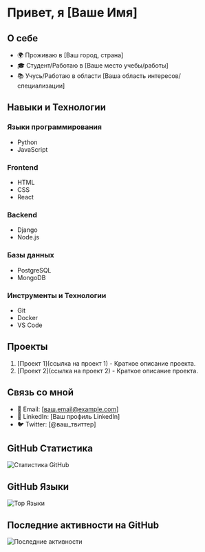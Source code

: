 <link rel="stylesheet" href="https://cdnjs.cloudflare.com/ajax/libs/font-awesome/6.0.0/css/all.min.css" integrity="sha512-LCS+tdBDZGcda8eCf+gYr4lS9RVVT50D0FvsVRDEQ3X5B9hqaq94j2Q1xF+fQoIvMiIAko4RtM3XKlVKugxP5Q==" crossorigin="anonymous" referrerpolicy="no-referrer" />


# Привет, я [Ваше Имя]

## О себе
- 🌍 Проживаю в [Ваш город, страна]
- 🎓 Студент/Работаю в [Ваше место учебы/работы]
- 📚 Учусь/Работаю в области [Ваша область интересов/специализации]

## Навыки и Технологии
### Языки программирования
- <i class="fab fa-python"></i> Python
- <i class="fab fa-js"></i> JavaScript

### Frontend
- <i class="fab fa-html5"></i> HTML
- <i class="fab fa-css3-alt"></i> CSS
- <i class="fab fa-react"></i> React

### Backend
- <i class="fab fa-python"></i> Django
- <i class="fab fa-node-js"></i> Node.js

### Базы данных
- <i class="fas fa-database"></i> PostgreSQL
- <i class="fas fa-database"></i> MongoDB

### Инструменты и Технологии
- <i class="fab fa-git"></i> Git
- <i class="fab fa-docker"></i> Docker
- <i class="fas fa-code"></i> VS Code

## Проекты
1. [Проект 1](ссылка на проект 1) - Краткое описание проекта.
2. [Проект 2](ссылка на проект 2) - Краткое описание проекта.

## Связь со мной
- 📧 Email: [ваш.email@example.com]
- 💼 LinkedIn: [Ваш профиль LinkedIn]
- 🐦 Twitter: [@ваш_твиттер]

## GitHub Статистика
![Статистика GitHub](https://github-readme-stats.vercel.app/api?username=ваш_пользователь)

## GitHub Языки
![Top Языки](https://github-readme-stats.vercel.app/api/top-langs/?username=ваш_пользователь)

## Последние активности на GitHub
![Последние активности](https://activity-graph.herokuapp.com/graph?username=ваш_пользователь)

